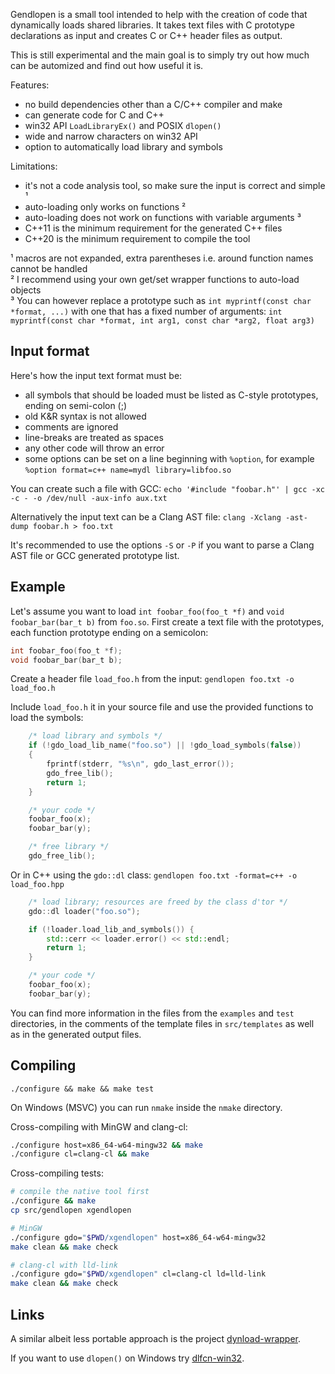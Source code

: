 Gendlopen is a small tool intended to help with the creation of code that
dynamically loads shared libraries.
It takes text files with C prototype declarations as input and creates C or C++
header files as output.

This is still experimental and the main goal is to simply try out how much can
be automized and find out how useful it is.

Features:
 * no build dependencies other than a C/C++ compiler and make
 * can generate code for C and C++
 * win32 API `LoadLibraryEx()` and POSIX `dlopen()`
 * wide and narrow characters on win32 API
 * option to automatically load library and symbols

Limitations:
 * it's not a code analysis tool, so make sure the input is correct and simple ¹
 * auto-loading only works on functions ²
 * auto-loading does not work on functions with variable arguments ³
 * C++11 is the minimum requirement for the generated C++ files
 * C++20 is the minimum requirement to compile the tool

¹ macros are not expanded, extra parentheses i.e. around function names cannot be handled<br>
² I recommend using your own get/set wrapper functions to auto-load objects<br>
³ You can however replace a prototype such as `int myprintf(const char *format, ...)`
  with one that has a fixed number of arguments: `int myprintf(const char *format, int arg1, const char *arg2, float arg3)`


Input format
------------

Here's how the input text format must be:

 * all symbols that should be loaded must be listed as C-style prototypes, ending on semi-colon (;)
 * old K&R syntax is not allowed
 * comments are ignored
 * line-breaks are treated as spaces
 * any other code will throw an error
 * some options can be set on a line beginning with `%option`,
 for example `%option format=c++ name=mydl library=libfoo.so`

You can create such a file with GCC:
`echo '#include "foobar.h"' | gcc -xc -c - -o /dev/null -aux-info aux.txt`

Alternatively the input text can be a Clang AST file:
`clang -Xclang -ast-dump foobar.h > foo.txt`

It's recommended to use the options `-S` or `-P` if you want to parse a Clang AST file or
GCC generated prototype list.


Example
-------

Let's assume you want to load `int foobar_foo(foo_t *f)` and `void foobar_bar(bar_t b)` from `foo.so`.
First create a text file with the prototypes, each function prototype ending on a semicolon:

``` C
int foobar_foo(foo_t *f);
void foobar_bar(bar_t b);
```

Create a header file `load_foo.h` from the input:
`gendlopen foo.txt -o load_foo.h`

Include `load_foo.h` it in your source file and use the provided functions to load the symbols:
``` C
    /* load library and symbols */
    if (!gdo_load_lib_name("foo.so") || !gdo_load_symbols(false))
    {
        fprintf(stderr, "%s\n", gdo_last_error());
        gdo_free_lib();
        return 1;
    }

    /* your code */
    foobar_foo(x);
    foobar_bar(y);

    /* free library */
    gdo_free_lib();
```

Or in C++ using the `gdo::dl` class:
`gendlopen foo.txt -format=c++ -o load_foo.hpp`

``` C++
    /* load library; resources are freed by the class d'tor */
    gdo::dl loader("foo.so");

    if (!loader.load_lib_and_symbols()) {
        std::cerr << loader.error() << std::endl;
        return 1;
    }

    /* your code */
    foobar_foo(x);
    foobar_bar(y);
```

You can find more information in the files from the `examples` and `test`
directories, in the comments of the template files in `src/templates` as well as
in the generated output files.


Compiling
---------

`./configure && make && make test`

On Windows (MSVC) you can run `nmake` inside the `nmake` directory.

Cross-compiling with MinGW and clang-cl:
``` sh
./configure host=x86_64-w64-mingw32 && make
./configure cl=clang-cl && make
```

Cross-compiling tests:
```sh
# compile the native tool first
./configure && make
cp src/gendlopen xgendlopen

# MinGW
./configure gdo="$PWD/xgendlopen" host=x86_64-w64-mingw32
make clean && make check

# clang-cl with lld-link
./configure gdo="$PWD/xgendlopen" cl=clang-cl ld=lld-link
make clean && make check
```


Links
-----

A similar albeit less portable approach is the project [dynload-wrapper](https://github.com/hpvb/dynload-wrapper).

If you want to use `dlopen()` on Windows try [dlfcn-win32](https://github.com/dlfcn-win32/dlfcn-win32).

